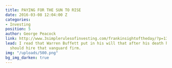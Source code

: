 ```yaml
---
title: PAYING FOR THE SUN TO RISE
date: 2016-03-08 12:04:00 Z
categories:
- Investing
position: 5
author: George Peacock
link: http://www.3simplerulesofinvesting.com/frankinsightoftheday/?p=1327
lead: I read that Warren Buffett put in his will that after his death his trustees
  should hire that vanguard firm.
img: "/uploads/500.png"
bg_img_darken: true
---
```


